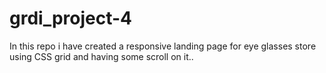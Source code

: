 # grdi_project-4
In this repo i have created a responsive landing page for eye glasses store using CSS grid and having some scroll on it..
